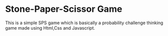 # Stone-Paper-Scissor Game
This is a simple SPS game which is basically a probability challenge thinking game made using Html,Css and Javascript. 
